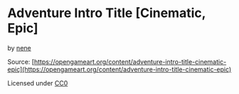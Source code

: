 # Adventure Intro Title [Cinematic, Epic]

by [nene](https://opengameart.org/users/nene)

Source: [https://opengameart.org/content/adventure-intro-title-cinematic-epic](https://opengameart.org/content/adventure-intro-title-cinematic-epic)

Licensed under [CC0](https://creativecommons.org/publicdomain/zero/1.0/)

